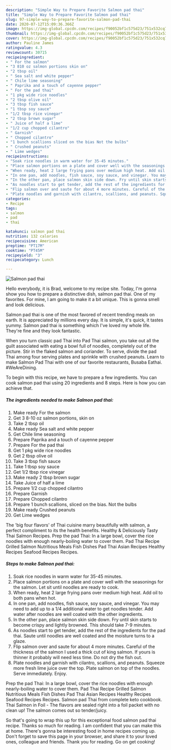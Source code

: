 ```yaml
---
description: "Simple Way to Prepare Favorite Salmon pad thai"
title: "Simple Way to Prepare Favorite Salmon pad thai"
slug: 97-simple-way-to-prepare-favorite-salmon-pad-thai
date: 2020-07-12T15:09:36.366Z
image: https://img-global.cpcdn.com/recipes/f90052bf1c575d23/751x532cq70/salmon-pad-thai-recipe-main-photo.jpg
thumbnail: https://img-global.cpcdn.com/recipes/f90052bf1c575d23/751x532cq70/salmon-pad-thai-recipe-main-photo.jpg
cover: https://img-global.cpcdn.com/recipes/f90052bf1c575d23/751x532cq70/salmon-pad-thai-recipe-main-photo.jpg
author: Pauline James
ratingvalue: 4.3
reviewcount: 30715
recipeingredient:
- " For the salmon"
- "3 810 oz salmon portions skin on"
- "2 tbsp oil"
- " Sea salt and white pepper"
- " Chile lime seasoning"
- " Paprika and a touch of cayenne pepper"
- " For the pad thai"
- "1 pkg wide rice noodles"
- "2 tbsp olive oil"
- "3 tbsp fish sauce"
- "1 tbsp soy sauce"
- "1/2 tbsp rice vinegar"
- "2 tbsp brown sugar"
- " Juice of half a lime"
- "1/2 cup chopped cilantro"
- " Garnish"
- " Chopped cilantro"
- "1 bunch scallions sliced on the bias Not the bulbs"
- " Crushed peanuts"
- " Lime wedges"
recipeinstructions:
- "Soak rice noodles in warm water for 35-45 minutes."
- "Place salmon portions on a plate and cover well with the seasonings for the salmon. Let sit until noodles are ready to cook."
- "When ready, heat 2 large frying pans over medium high heat. Add oil to both pans when hot."
- "In one pan, add noodles, fish sauce, soy sauce, and vinegar. You may need to add up to a 1/4 additional water to get noodles tender. Add water after noodles are well coated with the other ingredients."
- "In the other pan, place salmon skin side down. Fry until skin starts to become crispy and lightly browned. This should take 7-9 minutes."
- "As noodles start to get tender, add the rest of the ingredients for the pad thai. Saute until noodles are well coated and the moisture turns to a glaze."
- "Flip salmon over and saute for about 4 more minutes. Careful of the thickness of the salmon I used a thick cut of king salmon. If yours is thinner it probably will need less time. Do not dry the fish out."
- "Plate noodles and garnish with cilantro, scallions, and peanuts. Squeeze more fresh lime juice over the top. Plate salmon on top of the noodles. Serve immediately. Enjoy."
categories:
- Recipe
tags:
- salmon
- pad
- thai

katakunci: salmon pad thai 
nutrition: 132 calories
recipecuisine: American
preptime: "PT17M"
cooktime: "PT45M"
recipeyield: "3"
recipecategory: Lunch

---
```



![Salmon pad thai](https://img-global.cpcdn.com/recipes/f90052bf1c575d23/751x532cq70/salmon-pad-thai-recipe-main-photo.jpg)

Hello everybody, it is Brad, welcome to my recipe site. Today, I'm gonna show you how to prepare a distinctive dish, salmon pad thai. One of my favorites. For mine, I am going to make it a bit unique. This is gonna smell and look delicious.

Salmon pad thai is one of the most favored of recent trending meals on earth. It is appreciated by millions every day. It is simple, it's quick, it tastes yummy. Salmon pad thai is something which I've loved my whole life. They're fine and they look fantastic.

When you turn classic pad Thai into Pad Thai salmon, you take out all the guilt associated with eating a bowl full of noodles, completely out of the picture. Stir in the flaked salmon and coriander. To serve, divide the pad Thai among four serving plates and sprinkle with crushed peanuts. Learn to make Salmon Pad Thai with one of our favorite restaurants, Busaba Eathai. #WeAreDining.


To begin with this recipe, we have to prepare a few ingredients. You can cook salmon pad thai using 20 ingredients and 8 steps. Here is how you can achieve that.

<!--inarticleads1-->

##### The ingredients needed to make Salmon pad thai:

1. Make ready  For the salmon
1. Get 3 8-10 oz salmon portions, skin on
1. Take 2 tbsp oil
1. Make ready  Sea salt and white pepper
1. Get  Chile lime seasoning
1. Prepare  Paprika and a touch of cayenne pepper
1. Prepare  For the pad thai
1. Get 1 pkg wide rice noodles
1. Get 2 tbsp olive oil
1. Take 3 tbsp fish sauce
1. Take 1 tbsp soy sauce
1. Get 1/2 tbsp rice vinegar
1. Make ready 2 tbsp brown sugar
1. Take  Juice of half a lime
1. Prepare 1/2 cup chopped cilantro
1. Prepare  Garnish
1. Prepare  Chopped cilantro
1. Prepare 1 bunch scallions, sliced on the bias. Not the bulbs
1. Make ready  Crushed peanuts
1. Get  Lime wedges


The &#39;big four flavors&#39; of Thai cuisine marry beautifully with salmon, a perfect compliment to its the health benefits. Healthy &amp; Deliciously Tasty Thai Salmon Recipes. Prep the pad Thai: In a large bowl, cover the rice noodles with enough nearly-boiling water to cover them. Pad Thai Recipe Grilled Salmon Nutritious Meals Fish Dishes Pad Thai Asian Recipes Healthy Recipes Seafood Recipes Recipes. 

<!--inarticleads2-->

##### Steps to make Salmon pad thai:

1. Soak rice noodles in warm water for 35-45 minutes.
1. Place salmon portions on a plate and cover well with the seasonings for the salmon. Let sit until noodles are ready to cook.
1. When ready, heat 2 large frying pans over medium high heat. Add oil to both pans when hot.
1. In one pan, add noodles, fish sauce, soy sauce, and vinegar. You may need to add up to a 1/4 additional water to get noodles tender. Add water after noodles are well coated with the other ingredients.
1. In the other pan, place salmon skin side down. Fry until skin starts to become crispy and lightly browned. This should take 7-9 minutes.
1. As noodles start to get tender, add the rest of the ingredients for the pad thai. Saute until noodles are well coated and the moisture turns to a glaze.
1. Flip salmon over and saute for about 4 more minutes. Careful of the thickness of the salmon I used a thick cut of king salmon. If yours is thinner it probably will need less time. Do not dry the fish out.
1. Plate noodles and garnish with cilantro, scallions, and peanuts. Squeeze more fresh lime juice over the top. Plate salmon on top of the noodles. Serve immediately. Enjoy.


Prep the pad Thai: In a large bowl, cover the rice noodles with enough nearly-boiling water to cover them. Pad Thai Recipe Grilled Salmon Nutritious Meals Fish Dishes Pad Thai Asian Recipes Healthy Recipes Seafood Recipes Recipes. Salmon pad Thai from complete keto cookbook. Thai Salmon in Foil - The flavors are sealed right into a foil packet with no clean up! The salmon comes out so tender/juicy. 

So that's going to wrap this up for this exceptional food salmon pad thai recipe. Thanks so much for reading. I am confident that you can make this at home. There's gonna be interesting food in home recipes coming up. Don't forget to save this page in your browser, and share it to your loved ones, colleague and friends. Thank you for reading. Go on get cooking!
